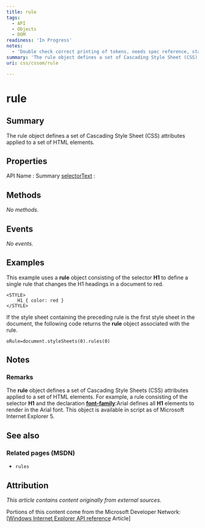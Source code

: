 ```yaml
---
title: rule
tags:
  - API
  - Objects
  - DOM
readiness: 'In Progress'
notes:
  - 'Double check correct printing of tokens, needs spec reference, standardization status'
summary: 'The rule object defines a set of Cascading Style Sheet (CSS) attributes applied to a set of HTML elements.'
uri: css/cssom/rule

---
```

# rule

## Summary

The rule object defines a set of Cascading Style Sheet (CSS) attributes applied to a set of HTML elements.

## Properties

API Name
:   Summary
[selectorText](/css/cssom/rule/selectorText)
:

## Methods

*No methods.*

## Events

*No events.*

## Examples

This example uses a **rule** object consisting of the selector **H1** to define a single rule that changes the H1 headings in a document to red.

``` {.html}
<STYLE>
    H1 { color: red }
</STYLE>
```

If the style sheet containing the preceding rule is the first style sheet in the document, the following code returns the **rule** object associated with the rule.

``` {.js}
oRule=document.styleSheets(0).rules(0)
```

## Notes

### Remarks

The **rule** object defines a set of Cascading Style Sheets (CSS) attributes applied to a set of HTML elements. For example, a rule consisting of the selector **H1** and the declaration [**font-family**](/css/properties/font-family):Arial defines all **H1** elements to render in the Arial font. This object is available in script as of Microsoft Internet Explorer 5.

## See also

### Related pages (MSDN)

-   `rules`

## Attribution

*This article contains content originally from external sources.*

Portions of this content come from the Microsoft Developer Network: [[Windows Internet Explorer API reference](http://msdn.microsoft.com/en-us/library/ie/hh828809%28v=vs.85%29.aspx) Article]

